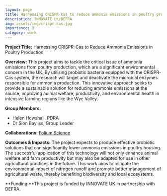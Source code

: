 ```yaml
---
layout: page
title: Harnessing CRISPR-Cas to reduce ammonia emissions in poultry production
description: INNOVATE UK/DEFRA
img: assets/img/crispr-cas.jpg
importance: 3
category: work
---
```


**Project Title:**
Harnessing CRISPR-Cas to Reduce Ammonia Emissions in Poultry Production

**Overview:**
This project aims to tackle the critical issue of ammonia emissions from poultry production, which are a significant environmental concern in the UK. By utilising probiotic bacteria equipped with the CRISPR-Cas system, the research will target and deactivate the microbial enzymes responsible for ammonia production. This innovative approach seeks to provide a sustainable solution for reducing ammonia emissions at the source, improving animal welfare, productivity, and environmental health in intensive farming regions like the Wye Valley.

**Group Members:**
- Helen Howshall, PDRA
- Dr Sion Bayliss, Group Leader

**Collaborations:**
[Folium Science](https://foliumscience.com/)

**Outcomes & Impacts:**
The project expects to produce effective probiotic solutions that can significantly lower ammonia emissions in poultry housing. The successful application of this technology will not only enhance animal welfare and farm productivity but may also be adapted for use in other agricultural practices in the future. This work aims to mitigate the environmental impact of nitrogen runoff and promote better management of agricultural waste, thereby benefiting biodiversity and local ecosystems.

**Funding:**This project is funded by INNOVATE UK in partnership with DEFRA. 
